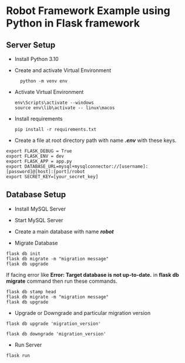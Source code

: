 # Robot Framework Example using Python in Flask framework

## Server Setup

- Install Python 3.10
- Create and activate Virtual Environment

  ```commandline
    python -m venv env
  ```

- Activate Virtual Environment

  ```commandline
  env\Scripts\activate --windows
  source env\lib\activate -- linux\macos
  ```

- Install requirements

  ```commandline
  pip install -r requirements.txt
  ```

- Create a file at root directory path with name **_.env_** with these keys.

```doctest
export FLASK_DEBUG = True
export FLASK_ENV = dev
export FLASK_APP = app.py
export DATABASE_URL=mysql+mysqlconnector://[username]:[password]@[host]:[port]/robot
export SECRET_KEY=[your_secret_key]
```

## Database Setup

- Install MySQL Server
- Start MySQL Server
- Create a main database with name **_robot_**

- Migrate Database

```commandline
flask db init
flask db migrate -m "migration message"
flask db upgrade
```

If facing error like **Error: Target database is not up-to-date.**
in **flask db migrate** command then run these commands.

```commandline
flask db stamp head
flask db migrate -m "migration message"
flask db upgrade
```

- Upgrade or Downgrade and particular migration version

```commandline
flask db upgrade 'migration_version'
```

```commandline
flask db downgrade 'migration_version'
```

- Run Server

```commandline
flask run
```
